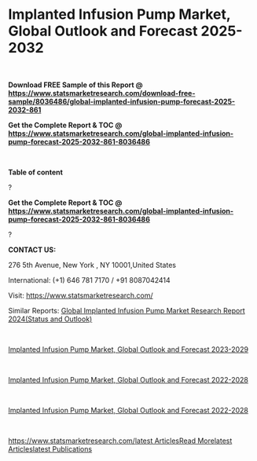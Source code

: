 <h1>Implanted Infusion Pump Market, Global Outlook and Forecast 2025-2032</h1><br/><p><strong>Download FREE Sample of this Report @ <a href="https://www.statsmarketresearch.com/download-free-sample/8036486/global-implanted-infusion-pump-forecast-2025-2032-861">https://www.statsmarketresearch.com/download-free-sample/8036486/global-implanted-infusion-pump-forecast-2025-2032-861</a></strong></p>
 
 
 
 <div><b>Get the Complete Report & TOC @ <a href="https://www.statsmarketresearch.com/global-implanted-infusion-pump-forecast-2025-2032-861-8036486">https://www.statsmarketresearch.com/global-implanted-infusion-pump-forecast-2025-2032-861-8036486</a></b></div>
 
 
 
 <p><br />
 
 <b>Table of content</b></p>
 
 
 
 <p>? </p>
 
 
 
 <div><b>Get the Complete Report & TOC @ <a href="https://www.statsmarketresearch.com/global-implanted-infusion-pump-forecast-2025-2032-861-8036486">https://www.statsmarketresearch.com/global-implanted-infusion-pump-forecast-2025-2032-861-8036486</a></b></div>
 
 
 
 <p>? </p>
 
 
 
 <p><b>CONTACT US:</b><br />
 
 276 5th Avenue, New York , NY 10001,United States<br />
 
 International: (+1) 646 781 7170 / +91 8087042414<br />
 
 Visit: <a href="https://www.statsmarketresearch.com/">https://www.statsmarketresearch.com/</a><br />
 
 Similar Reports: <a href="https://www.statsmarketresearch.com/global-implanted-infusion-pump-forecast-2025-2032-861-8036486">Global Implanted Infusion Pump Market Research Report 2024(Status and Outlook)</a><br />
 
 <br />
 
 <a href="https://www.statsmarketresearch.com/global-implanted-infusion-pump-forecast-2025-2032-861-8036486">Implanted Infusion Pump Market, Global Outlook and Forecast 2023-2029</a><br />
 
 <br />
 
 <a href="https://www.statsmarketresearch.com/global-implanted-infusion-pump-forecast-2025-2032-861-8036486">Implanted Infusion Pump Market, Global Outlook and Forecast 2022-2028</a><br />
 
 <br />
 
 <a href="https://www.statsmarketresearch.com/global-implanted-infusion-pump-forecast-2025-2032-861-8036486">Implanted Infusion Pump Market, Global Outlook and Forecast 2022-2028</a><br />
 
 <br />
 
 <a href="https://gyeongbokgung.com">https://www.statsmarketresearch.com/</a><a href="https://hallyeomaritime.com">latest Articles</a><a href="https://jingwansa.com">Read More</a><a href="https://nguoiviet.jp/">latest Articles</a><a href="https://www.intelmarketresearch.com/">latest Publications</a></p>